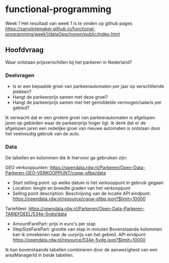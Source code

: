 # functional-programming

Week 1
Het resultaat van week 1 is te vinden op github pages
https://samslotemaker.github.io/functional-programming/week1/dataOpschonen/public/index.html

## Hoofdvraag
Waar ontstaan prijsverschillen bij het parkeren in Nederland?

### Deelvragen
* Is er een bepaalde groei van parkeerautomaten per jaar op verschillende plekken?
* Hangt de parkeerprijs samen met deze groei?
* Hangt de parkeerprijs samen met het gemiddelde vermogen/salaris per gebied?

Ik verwacht dat er een grotere groei van parkeerautomaten is afgelopen jaren op gebieden waar de parkeerprijs hoger ligt. Ik denk dat er de afgelopen jaren een redelijke groei van nieuwe automaten is ontstaan door het veelvoudig gebruik van de auto. 

### Data
De tabellen en kolommen die ik hiervoor ga gebruiken zijn: 

GEO verkooppunten: https://opendata.rdw.nl/Parkeren/Open-Data-Parkeren-GEO-VERKOOPPUNT/cgqw-pfbp/data
 - Start selling point: op welke datum is het verkooppunt in gebruik gegaan
 - Location: lengte en breedte graden van het verkooppunt
 - Selling point description: Beschrijving van de locatie
API eindpunt: https://opendata.rdw.nl/resource/cgqw-pfbp.json?$limit=10000

Tariefdeel: https://opendata.rdw.nl/Parkeren/Open-Data-Parkeren-TARIEFDEEL/534e-5vdg/data
 - AmountFarePart: prijs in euro's per stap
 - StepSizeFarePart: grootte van stap in minuten
 Bovenstaande kolommen kan ik omrekenen naar de uurprijs van het gebied.
 API eindpunt: https://opendata.rdw.nl/resource/534e-5vdg.json?$limit=10000

 Ik kan bovenstaande tabellen combineren door de aanwezigheid van een areaManagerId in beide tabellen.


